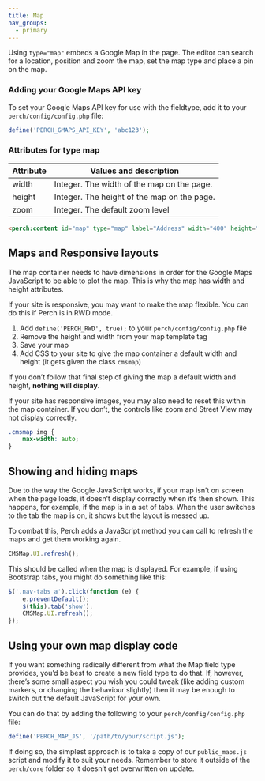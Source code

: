 ```yaml
---
title: Map
nav_groups:
  - primary
---
```


Using `type="map"` embeds a Google Map in the page. The editor can search for a location, position and zoom the map, set the map type and place a pin on the map.

### Adding your Google Maps API key

To set your Google Maps API key for use with the fieldtype, add it to your `perch/config/config.php` file:

```php
define('PERCH_GMAPS_API_KEY', 'abc123');
```

### Attributes for type map

|Attribute|Values and description|
|-|-|
|width|Integer. The width of the map on the page.|
|height|Integer. The height of the map on the page.|
|zoom|Integer. The default zoom level|

```html
<perch:content id="map" type="map" label="Address" width="400" height="300" zoom="15">
```

## Maps and Responsive layouts

The map container needs to have dimensions in order for the Google Maps JavaScript to be able to plot the map. This is why the map has width and height attributes.

If your site is responsive, you may want to make the map flexible. You can do this if Perch is in RWD mode.

1.  Add `define('PERCH_RWD', true);` to your `perch/config/config.php` file
2.  Remove the height and width from your map template tag
3.  Save your map
4.  Add CSS to your site to give the map container a default width and height (it gets given the class `cmsmap`)

If you don’t follow that final step of giving the map a default width and height, **nothing will display**.

If your site has responsive images, you may also need to reset this within the map container. If you don’t, the controls like zoom and Street View may not display correctly.

```css
.cmsmap img {
    max-width: auto;
}
```

## Showing and hiding maps

Due to the way the Google JavaScript works, if your map isn’t on screen when the page loads, it doesn’t display correctly when it’s then shown. This happens, for example, if the map is in a set of tabs. When the user switches to the tab the map is on, it shows but the layout is messed up.

To combat this, Perch adds a JavaScript method you can call to refresh the maps and get them working again.

```js
CMSMap.UI.refresh();
```

This should be called when the map is displayed. For example, if using Bootstrap tabs, you might do something like this:

```js
$('.nav-tabs a').click(function (e) {
    e.preventDefault();
    $(this).tab('show');
    CMSMap.UI.refresh();
});
```

## Using your own map display code

If you want something radically different from what the Map field type provides, you’d be best to create a new field type to do that. If, however, there’s some small aspect you wish you could tweak (like adding custom markers, or changing the behaviour slightly) then it may be enough to switch out the default JavaScript for your own.

You can do that by adding the following to your
`perch/config/config.php` file:

```php
define('PERCH_MAP_JS', '/path/to/your/script.js');
```

If doing so, the simplest approach is to take a copy of our `public_maps.js` script and modify it to suit your needs. Remember to store it outside of the `perch/core` folder so it doesn’t get overwritten on update.
